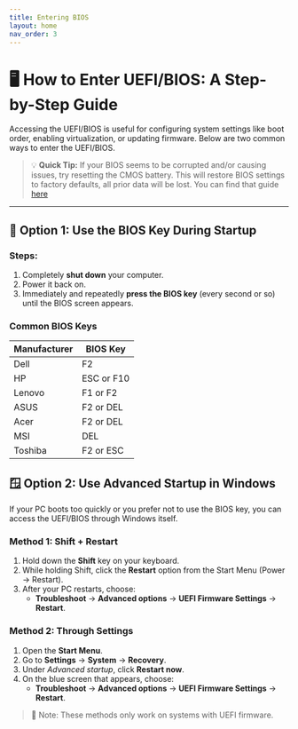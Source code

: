 ```yaml
---
title: Entering BIOS
layout: home
nav_order: 3
---
```


# 🖥️ How to Enter UEFI/BIOS: A Step-by-Step Guide

Accessing the UEFI/BIOS is useful for configuring system settings like boot order, enabling virtualization, or updating firmware. Below are two common ways to enter the UEFI/BIOS.
> 💡 **Quick Tip:** If your BIOS seems to be corrupted and/or causing issues, try resetting the CMOS battery. This will restore BIOS settings to factory defaults, all prior data will be lost. You can find that guide [here](https://randomtester0.github.io/testing-website/CMOS%20Reset.html)

---

## 🔧 Option 1: Use the BIOS Key During Startup

### Steps:
1. Completely **shut down** your computer.
2. Power it back on.
3. Immediately and repeatedly **press the BIOS key** (every second or so) until the BIOS screen appears.

<h3>Common BIOS Keys</h3>
<table>
  <thead>
    <tr>
      <th>Manufacturer</th>
      <th>BIOS Key</th>
    </tr>
  </thead>
  <tbody>
    <tr><td>Dell</td><td>F2</td></tr>
    <tr><td>HP</td><td>ESC or F10</td></tr>
    <tr><td>Lenovo</td><td>F1 or F2</td></tr>
    <tr><td>ASUS</td><td>F2 or DEL</td></tr>
    <tr><td>Acer</td><td>F2 or DEL</td></tr>
    <tr><td>MSI</td><td>DEL</td></tr>
    <tr><td>Toshiba</td><td>F2 or ESC</td></tr>
  </tbody>
</table>


## 🪟 Option 2: Use Advanced Startup in Windows

If your PC boots too quickly or you prefer not to use the BIOS key, you can access the UEFI/BIOS through Windows itself.

### Method 1: Shift + Restart
1. Hold down the **Shift** key on your keyboard.
2. While holding Shift, click the **Restart** option from the Start Menu (Power → Restart).
3. After your PC restarts, choose:
   - **Troubleshoot** → **Advanced options** → **UEFI Firmware Settings** → **Restart**.

### Method 2: Through Settings
1. Open the **Start Menu**.
2. Go to **Settings** → **System** → **Recovery**.
3. Under *Advanced startup*, click **Restart now**.
4. On the blue screen that appears, choose:
   - **Troubleshoot** → **Advanced options** → **UEFI Firmware Settings** → **Restart**.

> 📝 Note: These methods only work on systems with UEFI firmware.

